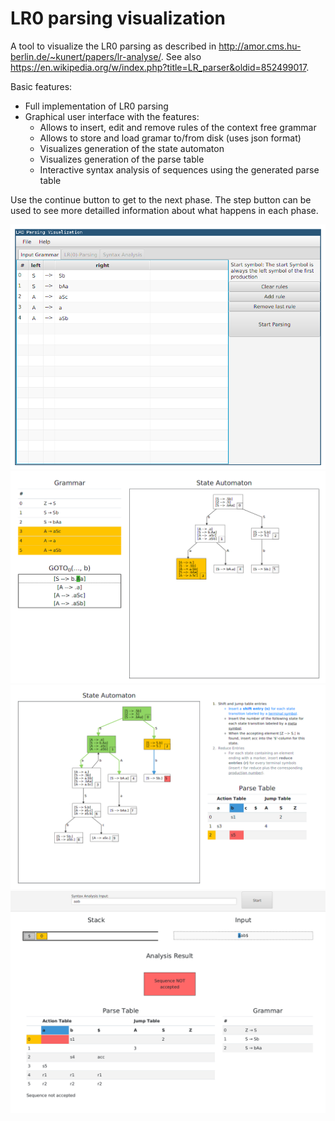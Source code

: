 # LR0 parsing visualization

A tool to visualize the LR0 parsing as described in http://amor.cms.hu-berlin.de/~kunert/papers/lr-analyse/.
See also https://en.wikipedia.org/w/index.php?title=LR_parser&oldid=852499017.

Basic features:

* Full implementation of LR0 parsing
* Graphical user interface with the features:
  - Allows to insert, edit and remove rules of the context free grammar
  - Allows to store and load gramar to/from disk (uses json format)
  - Visualizes generation of the state automaton
  - Visualizes generation of the parse table
  - Interactive syntax analysis of sequences using the generated parse table

Use the continue button to get to the next phase. The step button can be used to see more detailled information about what happens in each phase.

![Screenshot 1](/img/screenshot.png "Screenshot 1")
![Screenshot 2](/img/screenshot2.png "Screenshot 2")
![Screenshot 3](/img/screenshot3.png "Screenshot 3")
![Screenshot 4](/img/screenshot4.png "Screenshot 4")
